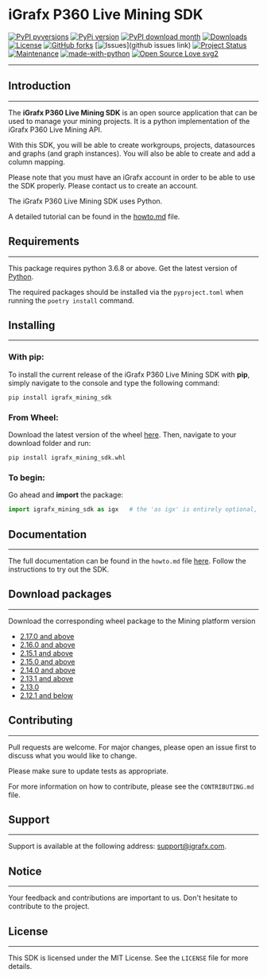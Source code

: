 

# iGrafx P360 Live Mining SDK


[![PyPI pyversions](https://img.shields.io/pypi/pyversions/ansicolortags.svg)](https://pypi.python.org/pypi/ansicolortags/)
[![PyPi version](https://badgen.net/pypi/v/pip/)](https://pypi.org/project/pip)
[![PyPI download month](https://img.shields.io/pypi/dm/ansicolortags.svg)](https://pypi.python.org/pypi/ansicolortags/)
[![Downloads](https://img.shields.io/github/downloads/igrafx/mining-python-sdk/)](https://github.com/igrafx/mining-python-sdk)
[![License](https://img.shields.io/badge/license-MIT-green.svg)](https://github.com/igrafx/mining-python-sdk/blob/main/LICENSE)
[![GitHub forks](https://badgen.net/github/forks/igrafx/mining-python-sdk)](https://github.com/igrafx/mining-python-sdk/forks)
[![Issues](https://img.shields.io/github/issues/{username}/{repo-name}.svg)](github issues link)
[![Project Status](http://www.repostatus.org/badges/latest/active.svg)](http://www.repostatus.org/#active)
[![Maintenance](https://img.shields.io/badge/Maintained%3F-yes-green.svg)](https://GitHub.com/Naereen/StrapDown.js/graphs/commit-activity)
[![made-with-python](https://img.shields.io/badge/Made%20with-Python-1f425f.svg)](https://www.python.org/)
[![Open Source Love svg2](https://badges.frapsoft.com/os/v2/open-source.svg?v=103)](https://github.com/ellerbrock/open-source-badges/)

***

## Introduction
***
The **iGrafx P360 Live Mining SDK** is an open source application that can be used to manage your mining projects.
It is a python implementation of the iGrafx P360 Live Mining API.

With this SDK, you will be able to create workgroups, projects, datasources and graphs (and graph instances). You will also be able to create and 
add a column mapping.

Please note that you must have an iGrafx account in order to be able to use the SDK properly. Please contact us to create an account.

The iGrafx P360 Live Mining SDK uses Python.

A detailed tutorial can be found in the [howto.md]() file.


## Requirements
***

This package requires python 3.6.8 or above. Get the latest version of [Python](https://www.python.org/).

The required packages should be installed via the ```pyproject.toml``` when running the  ```poetry install``` command. 

## Installing
***
### With pip:
To install the current release of the iGrafx P360 Live Mining SDK with **pip**, simply navigate to the console and type the following command: 
````shell
pip install igrafx_mining_sdk
````

### From Wheel:

Download the latest version of the wheel [here](https://gitlab.com/igrafx/logpickr/logpickr-sdk). Then, navigate to your download folder and run: 
```shell
pip install igrafx_mining_sdk.whl
```
### To begin:
Go ahead and **import** the package:
```python
import igrafx_mining_sdk as igx   # the 'as igx' is entirely optional, but it will make the rest of our code much more readable
```

## Documentation
***
The full documentation can be found in the ```howto.md``` file [here](https://github.com/igrafx/).
Follow the instructions to try out the SDK.

## Download packages
***
Download the corresponding wheel package to the Mining platform version
* [2.17.0 and above](https://gitlab.com/igrafx/logpickr/logpickr-sdk/-/jobs/artifacts/2.17.0/download?job=build_wheel)
* [2.16.0 and above](https://gitlab.com/igrafx/logpickr/logpickr-sdk/-/jobs/artifacts/2.16.0/download?job=build_wheel)
* [2.15.1 and above](https://gitlab.com/igrafx/logpickr/logpickr-sdk/-/jobs/artifacts/2.15.1/download?job=build_wheel)
* [2.15.0 and above](https://gitlab.com/igrafx/logpickr/logpickr-sdk/-/jobs/artifacts/2.15.0/download?job=build_wheel)
* [2.14.0 and above](https://gitlab.com/igrafx/logpickr/logpickr-sdk/-/jobs/artifacts/2.14.0/download?job=build_wheel)
* [2.13.1 and above](https://gitlab.com/igrafx/logpickr/logpickr-sdk/-/jobs/artifacts/2.13.1/download?job=build_wheel)
* [2.13.0](https://gitlab.com/igrafx/logpickr/logpickr-sdk/-/jobs/artifacts/2.13.0/download?job=build_wheel)
* [2.12.1 and below](https://gitlab.com/igrafx/logpickr/logpickr-sdk/-/jobs/artifacts/2.12.1/download?job=build_wheel)

## Contributing
***
Pull requests are welcome. For major changes, please open an issue first to discuss what you would like to change.

Please make sure to update tests as appropriate.

For more information on how to contribute, please see the ````CONTRIBUTING.md```` file.

## Support
***
Support is available at the following address: [support@igrafx.com](mailto:support@igrafx.com).

## Notice
***
Your feedback and contributions are important to us. Don't hesitate to contribute to the project.

## License
***
This SDK is licensed under the MIT License. See the ````LICENSE```` file for more details.
